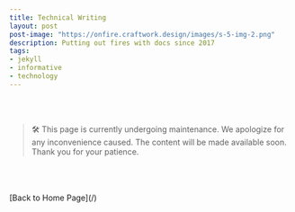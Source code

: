 ```yaml
---
title: Technical Writing
layout: post
post-image: "https://onfire.craftwork.design/images/s-5-img-2.png"
description: Putting out fires with docs since 2017
tags:
- jekyll
- informative
- technology
---
```

<br>
<br>

> 🛠 This page is currently undergoing maintenance. We apologize for any inconvenience caused. The content will be made available soon. Thank you for your patience.

<br>
<br>
<br>
[Back to Home Page](/)